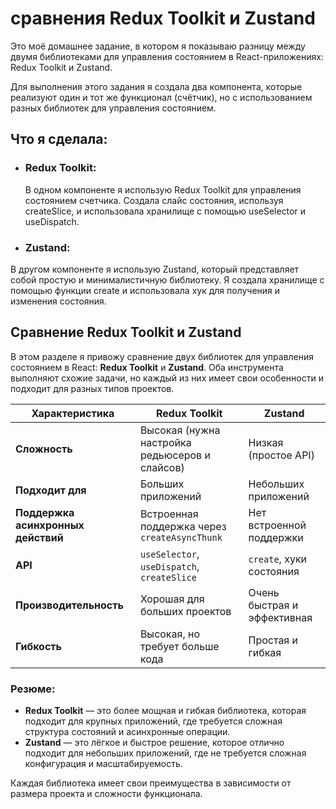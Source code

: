 # сравнения Redux Toolkit и Zustand
Это моё домашнее задание, в котором я показываю разницу между двумя библиотеками для управления состоянием в React-приложениях: Redux Toolkit и Zustand.

Для выполнения этого задания я создала два компонента, которые реализуют один и тот же функционал (счётчик), но с использованием разных библиотек для управления состоянием.

## Что я сделала:
- ### Redux Toolkit:

  В одном компоненте я использую Redux Toolkit для управления состоянием счетчика. Создала слайс состояния, используя createSlice, и использовала хранилище с помощью useSelector и useDispatch.

- ### Zustand:

В другом компоненте я использую Zustand, который представляет собой простую и минималистичную библиотеку. Я создала хранилище с помощью функции create и использовала хук для получения и изменения состояния.

## Сравнение Redux Toolkit и Zustand

В этом разделе я привожу сравнение двух библиотек для управления состоянием в React: **Redux Toolkit** и **Zustand**. Оба инструмента выполняют схожие задачи, но каждый из них имеет свои особенности и подходит для разных типов проектов.

| **Характеристика**                | **Redux Toolkit**                            | **Zustand**                             |
|------------------------------------|---------------------------------------------|-----------------------------------------|
| **Сложность**                      | Высокая (нужна настройка редьюсеров и слайсов) | Низкая (простое API)                   |
| **Подходит для**                   | Больших приложений                          | Небольших приложений                    |
| **Поддержка асинхронных действий** | Встроенная поддержка через `createAsyncThunk` | Нет встроенной поддержки                |
| **API**                            | `useSelector`, `useDispatch`, `createSlice`  | `create`, хуки состояния               |
| **Производительность**             | Хорошая для больших проектов               | Очень быстрая и эффективная             |
| **Гибкость**                       | Высокая, но требует больше кода             | Простая и гибкая                        |

### Резюме:
- **Redux Toolkit** — это более мощная и гибкая библиотека, которая подходит для крупных приложений, где требуется сложная структура состояний и асинхронные операции.
- **Zustand** — это лёгкое и быстрое решение, которое отлично подходит для небольших приложений, где не требуется сложная конфигурация и масштабируемость.

Каждая библиотека имеет свои преимущества в зависимости от размера проекта и сложности функционала.
